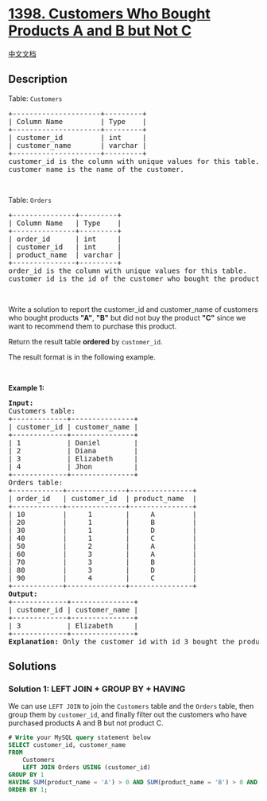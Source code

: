 # [1398. Customers Who Bought Products A and B but Not C](https://leetcode.com/problems/customers-who-bought-products-a-and-b-but-not-c)

[中文文档](./solution/1300-1399/1398.Customers%20Who%20Bought%20Products%20A%20and%20B%20but%20Not%20C/README.md)

<!-- tags:Database -->

## Description

<p>Table: <code>Customers</code></p>

<pre>
+---------------------+---------+
| Column Name         | Type    |
+---------------------+---------+
| customer_id         | int     |
| customer_name       | varchar |
+---------------------+---------+
customer_id is the column with unique values for this table.
customer_name is the name of the customer.</pre>

<p>&nbsp;</p>

<p>Table: <code>Orders</code></p>

<pre>
+---------------+---------+
| Column Name   | Type    |
+---------------+---------+
| order_id      | int     |
| customer_id   | int     |
| product_name  | varchar |
+---------------+---------+
order_id is the column with unique values for this table.
customer_id is the id of the customer who bought the product &quot;product_name&quot;.
</pre>

<p>&nbsp;</p>

<p>Write a solution&nbsp;to report the customer_id and customer_name of customers who bought products <strong>&quot;A&quot;</strong>, <strong>&quot;B&quot;</strong> but did not buy the product <strong>&quot;C&quot;</strong> since we want to recommend them to purchase this product.</p>

<p>Return the result table <strong>ordered</strong> by <code>customer_id</code>.</p>

<p>The&nbsp;result format is in the following example.</p>

<p>&nbsp;</p>
<p><strong class="example">Example 1:</strong></p>

<pre>
<strong>Input:</strong> 
Customers table:
+-------------+---------------+
| customer_id | customer_name |
+-------------+---------------+
| 1           | Daniel        |
| 2           | Diana         |
| 3           | Elizabeth     |
| 4           | Jhon          |
+-------------+---------------+
Orders table:
+------------+--------------+---------------+
| order_id   | customer_id  | product_name  |
+------------+--------------+---------------+
| 10         |     1        |     A         |
| 20         |     1        |     B         |
| 30         |     1        |     D         |
| 40         |     1        |     C         |
| 50         |     2        |     A         |
| 60         |     3        |     A         |
| 70         |     3        |     B         |
| 80         |     3        |     D         |
| 90         |     4        |     C         |
+------------+--------------+---------------+
<strong>Output:</strong> 
+-------------+---------------+
| customer_id | customer_name |
+-------------+---------------+
| 3           | Elizabeth     |
+-------------+---------------+
<strong>Explanation:</strong> Only the customer_id with id 3 bought the product A and B but not the product C.
</pre>

## Solutions

### Solution 1: LEFT JOIN + GROUP BY + HAVING

We can use `LEFT JOIN` to join the `Customers` table and the `Orders` table, then group them by `customer_id`, and finally filter out the customers who have purchased products A and B but not product C.

<!-- tabs:start -->

```sql
# Write your MySQL query statement below
SELECT customer_id, customer_name
FROM
    Customers
    LEFT JOIN Orders USING (customer_id)
GROUP BY 1
HAVING SUM(product_name = 'A') > 0 AND SUM(product_name = 'B') > 0 AND SUM(product_name = 'C') = 0
ORDER BY 1;
```

<!-- tabs:end -->

<!-- end -->
